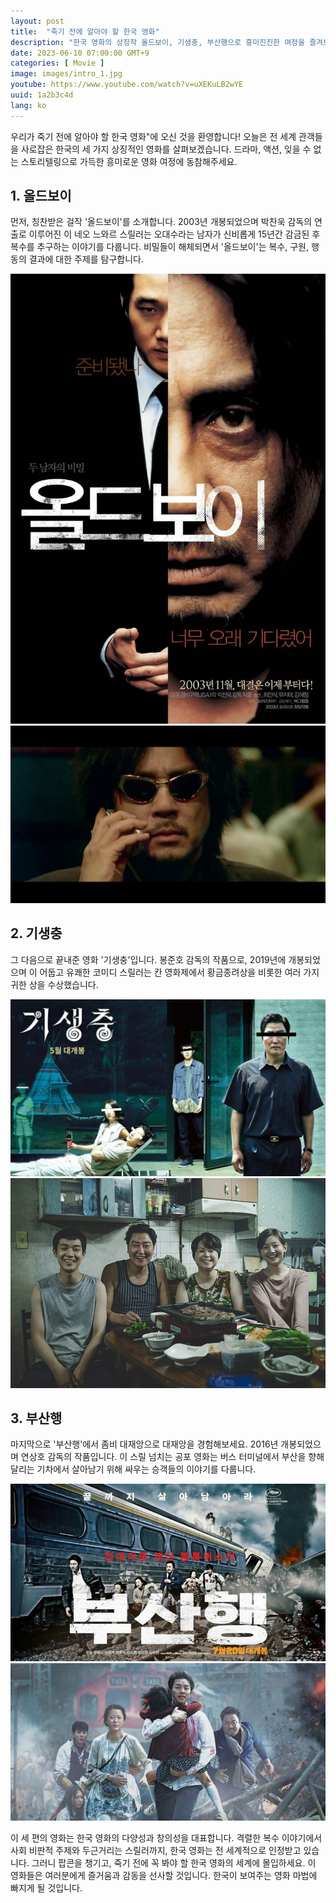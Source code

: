 ```yaml
---
layout: post
title:  "죽기 전에 알아야 할 한국 영화"
description: "한국 영화의 상징작 올드보이, 기생충, 부산행으로 흥미진진한 여정을 즐겨보세요! 스릴러, 드라마, 액션의 마법에 빠져들어보세요. #한국영화 #올드보이 #기생충 #부산행 #스릴러 #드라마 #액션"
date: 2023-06-10 07:00:00 GMT+9
categories: [ Movie ]
image: images/intro_1.jpg
youtube: https://www.youtube.com/watch?v=uXEKuLB2wYE
uuid: 1a2b3c4d
lang: ko
---
```


우리가 죽기 전에 알아야 할 한국 영화"에 오신 것을 환영합니다! 오늘은 전 세계 관객들을 사로잡은 한국의 세 가지 상징적인 영화를 살펴보겠습니다. 드라마, 액션, 잊을 수 없는 스토리텔링으로 가득한 흥미로운 영화 여정에 동참해주세요.

## 1. 올드보이

먼저, 칭찬받은 걸작 '올드보이'를 소개합니다. 2003년 개봉되었으며 박찬욱 감독의 연출로 이루어진 이 네오 느와르 스릴러는 오대수라는 남자가 신비롭게 15년간 감금된 후 복수를 추구하는 이야기를 다룹니다. 비밀들이 해체되면서 '올드보이'는 복수, 구원, 행동의 결과에 대한 주제를 탐구합니다.

![1_1.webp](images/1_1.webp)
![1_2.jpg](images/1_2.jpg)

## 2. 기생충

그 다음으로 끝내준 영화 '기생충'입니다. 봉준호 감독의 작품으로, 2019년에 개봉되었으며 이 어둡고 유쾌한 코미디 스릴러는 칸 영화제에서 황금종려상을 비롯한 여러 가지 귀한 상을 수상했습니다.

![2_1.jpg](images/2_1.jpg)
![2_2.jpg](images/2_2.jpg)

## 3. 부산행

마지막으로 '부산행'에서 좀비 대재앙으로 대재앙을 경험해보세요. 2016년 개봉되었으며 연상호 감독의 작품입니다. 이 스릴 넘치는 공포 영화는 버스 터미널에서 부산을 향해 달리는 기차에서 살아남기 위해 싸우는 승객들의 이야기를 다룹니다.

![3_1.jpg](images/3_1.jpg)
![3_2.jpg](images/3_2.jpg)

이 세 편의 영화는 한국 영화의 다양성과 창의성을 대표합니다. 격렬한 복수 이야기에서 사회 비판적 주제와 두근거리는 스릴러까지, 한국 영화는 전 세계적으로 인정받고 있습니다. 그러니 팝콘을 챙기고, 죽기 전에 꼭 봐야 할 한국 영화의 세계에 몰입하세요. 이 영화들은 여러분에게 즐거움과 감동을 선사할 것입니다. 한국이 보여주는 영화 마법에 빠지게 될 것입니다.
